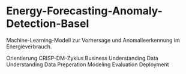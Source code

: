 # Energy-Forecasting-Anomaly-Detection-Basel
Machine-Learning-Modell zur Vorhersage und Anomalieerkennung im Energieverbrauch.

Orientierung CRISP-DM-Zyklus
Business Understanding
Data Understanding
Data Preperation Modeling
Evaluation
Deployment